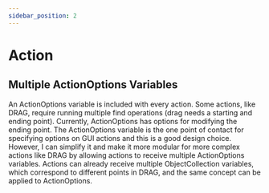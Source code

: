 ```yaml
---
sidebar_position: 2
---
```


# Action

## Multiple ActionOptions Variables

An ActionOptions variable is included with every action. Some actions, like DRAG, 
require running multiple find operations (drag needs 
a starting and ending point). Currently, ActionOptions has options for modifying the 
ending point. The ActionOptions variable is the one point of contact for specifying options
on GUI actions and this is a good design choice. However, I can simplify it and make it more 
modular for more complex actions like DRAG by allowing actions to receive multiple ActionOptions
variables. Actions can already receive multiple ObjectCollection variables, which correspond to 
different points in DRAG, and the same concept can be applied to ActionOptions.